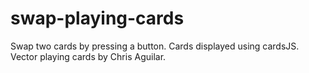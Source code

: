 # swap-playing-cards
Swap two cards by pressing a button. Cards displayed using cardsJS. Vector playing cards by Chris Aguilar.
